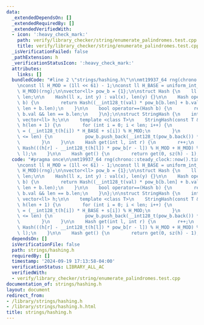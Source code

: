 ```yaml
---
data:
  _extendedDependsOn: []
  _extendedRequiredBy: []
  _extendedVerifiedWith:
  - icon: ':heavy_check_mark:'
    path: verify/library_checker/string/enumerate_palindromes.test.cpp
    title: verify/library_checker/string/enumerate_palindromes.test.cpp
  _isVerificationFailed: false
  _pathExtension: h
  _verificationStatusIcon: ':heavy_check_mark:'
  attributes:
    links: []
  bundledCode: "#line 2 \"strings/hashing.h\"\n\nmt19937_64 rng(chrono::steady_clock::now().time_since_epoch().count());\n\
    \nconst ll H_MOD = (1ll << 61) - 1;\nconst ll H_BASE = uniform_int_distribution<ll>(0,\
    \ H_MOD)(rng);\n\nvector<ll> pow_b = {1};\n\nstruct Hash {\n    ll val;\n    int\
    \ len;\n\n    Hash(ll x, int y) : val(x), len(y) {}\n\n    Hash operator+(Hash\
    \ b) {\n        return Hash((__int128_t(val) * pow_b[b.len] + b.val) % H_MOD,\
    \ len + b.len);\n    }\n\n    bool operator==(Hash b) {\n        return val ==\
    \ b.val && len == b.len;\n    }\n};\n\nstruct StringHash {\n    int len;\n   \
    \ vector<ll> h;\n\n    template <class T>\n    StringHash(const T &s) : len(sz(s)),\
    \ h(len + 1) {\n        for (int i = 0; i < len; i++) {\n            h[i + 1]\
    \ = (__int128_t(h[i]) * H_BASE + s[i]) % H_MOD;\n        }\n        while (sz(pow_b)\
    \ <= len) {\n            pow_b.push_back(__int128_t(pow_b.back()) * H_BASE % H_MOD);\n\
    \        }\n    }\n\n    Hash get(int l, int r) {\n        r++;\n        return\
    \ Hash(((h[r] - __int128_t(h[l]) * pow_b[r - l]) % H_MOD + H_MOD) % H_MOD, r -\
    \ l);\n    }\n\n    Hash get() {\n        return get(0, sz(h) - 1);\n    }\n};\n"
  code: "#pragma once\n\nmt19937_64 rng(chrono::steady_clock::now().time_since_epoch().count());\n\
    \nconst ll H_MOD = (1ll << 61) - 1;\nconst ll H_BASE = uniform_int_distribution<ll>(0,\
    \ H_MOD)(rng);\n\nvector<ll> pow_b = {1};\n\nstruct Hash {\n    ll val;\n    int\
    \ len;\n\n    Hash(ll x, int y) : val(x), len(y) {}\n\n    Hash operator+(Hash\
    \ b) {\n        return Hash((__int128_t(val) * pow_b[b.len] + b.val) % H_MOD,\
    \ len + b.len);\n    }\n\n    bool operator==(Hash b) {\n        return val ==\
    \ b.val && len == b.len;\n    }\n};\n\nstruct StringHash {\n    int len;\n   \
    \ vector<ll> h;\n\n    template <class T>\n    StringHash(const T &s) : len(sz(s)),\
    \ h(len + 1) {\n        for (int i = 0; i < len; i++) {\n            h[i + 1]\
    \ = (__int128_t(h[i]) * H_BASE + s[i]) % H_MOD;\n        }\n        while (sz(pow_b)\
    \ <= len) {\n            pow_b.push_back(__int128_t(pow_b.back()) * H_BASE % H_MOD);\n\
    \        }\n    }\n\n    Hash get(int l, int r) {\n        r++;\n        return\
    \ Hash(((h[r] - __int128_t(h[l]) * pow_b[r - l]) % H_MOD + H_MOD) % H_MOD, r -\
    \ l);\n    }\n\n    Hash get() {\n        return get(0, sz(h) - 1);\n    }\n};"
  dependsOn: []
  isVerificationFile: false
  path: strings/hashing.h
  requiredBy: []
  timestamp: '2024-09-19 17:13:58-04:00'
  verificationStatus: LIBRARY_ALL_AC
  verifiedWith:
  - verify/library_checker/string/enumerate_palindromes.test.cpp
documentation_of: strings/hashing.h
layout: document
redirect_from:
- /library/strings/hashing.h
- /library/strings/hashing.h.html
title: strings/hashing.h
---
```

